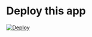 # Deploy this app

[![Deploy](https://www.herokucdn.com/deploy/button.png)](https://heroku.com/deploy?template=https://github.com/ParcReader/parc-server)
